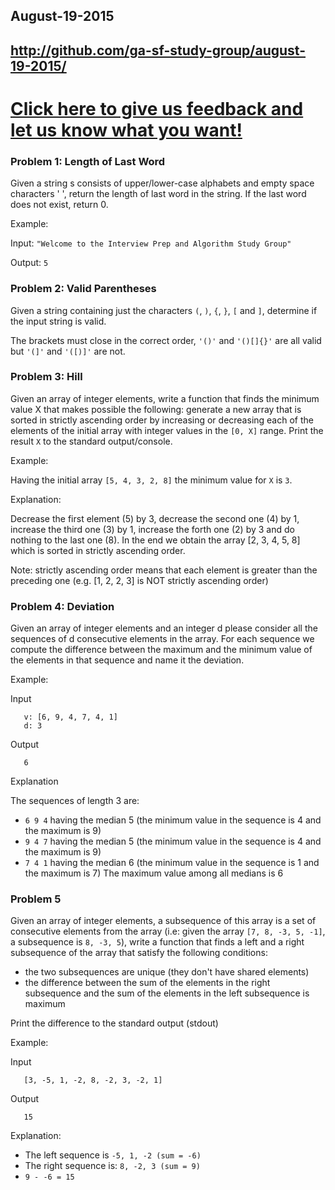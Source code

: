## August-19-2015

## http://github.com/ga-sf-study-group/august-19-2015/

# [Click here to give us feedback and let us know what you want!](http://goo.gl/forms/FbV0D7K5ww)

### Problem 1: Length of Last Word
Given a string s consists of upper/lower-case alphabets and empty space characters ' ', return the length of last word in the string. If the last word does not exist, return 0.

Example:

Input: `"Welcome to the Interview Prep and Algorithm Study Group"`

Output: `5`

### Problem 2: Valid Parentheses
Given a string containing just the characters `(`, `)`, `{`, `}`, `[` and `]`, determine if the input string is valid.

The brackets must close in the correct order, `'()'` and `'()[]{}'` are all valid but `'(]'` and `'([)]'` are not.

### Problem 3: Hill
Given an array of integer elements, write a function that finds the minimum value X that makes possible the following: generate a new array that is sorted in strictly ascending order by increasing or decreasing each of the elements of the initial array with integer values in the `[0, X]` range. Print the result `X` to the standard output/console.

Example:

Having the initial array `[5, 4, 3, 2, 8]` the minimum value for `X` is `3`. 

Explanation:

Decrease the first element (5) by 3, decrease the second one (4) by 1, increase the third one (3) by 1, increase the forth one (2) by 3 and do nothing to the last one (8). In the end we obtain the array [2, 3, 4, 5, 8] which is sorted in strictly ascending order.

Note: strictly ascending order means that each element is greater than the preceding one (e.g. [1, 2, 2, 3] is NOT strictly ascending order)

### Problem 4: Deviation
Given an array of integer elements and an integer d please consider all the sequences of d consecutive elements in the array. For each sequence we compute the difference between the maximum and the minimum value of the elements in that sequence and name it the deviation.

Example:

Input
```
   v: [6, 9, 4, 7, 4, 1]
   d: 3
```

Output
```
   6
```

Explanation

The sequences of length 3 are:
- `6 9 4` having the median 5 (the minimum value in the sequence is 4 and the maximum is 9)
- `9 4 7` having the median 5 (the minimum value in the sequence is 4 and the maximum is 9)
- `7 4 1` having the median 6 (the minimum value in the sequence is 1 and the maximum is 7)
The maximum value among all medians is 6

### Problem 5
Given an array of integer elements, a subsequence of this array is a set of consecutive elements from the array (i.e: given the array `[7, 8, -3, 5, -1]`, a subsequence is `8, -3, 5`), write a function that finds a left and a right subsequence of the array that satisfy the following conditions:

- the two subsequences are unique (they don't have shared elements)
- the difference between the sum of the elements in the right subsequence and the sum of the elements in the left subsequence is maximum

Print the difference to the standard output (stdout)

Example:

Input
```
   [3, -5, 1, -2, 8, -2, 3, -2, 1]
```
Output
```
   15
```

Explanation:

- The left sequence is `-5, 1, -2 (sum = -6)`
- The right sequence is: `8, -2, 3 (sum = 9)`
- `9 - -6 = 15`
